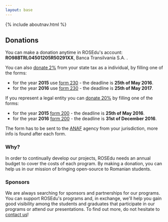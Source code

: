 ```yaml
---
layout: base
---
```


{% include aboutnav.html %}

## Donations

You can make a donation anytime in ROSEdu\'s account: **RO98BTRL04501205R50291XX**,
Banca Transilvania S.A. .

You can also [donate 2%](http://doilasuta.ro/content/index.php/informatii-utile/contribuabili)
from your state tax as a individual,  by filling one of the forms:
  - for the year **2015** use [form 230](https://drive.google.com/file/d/0B9z8burIEXerTXNleWxrZEFRMlk/view?usp=sharing) - the deadline is **25th of May 2016**.
  - for the year **2016** use [form 230](https://drive.google.com/file/d/0B9z8burIEXerd19ya0x2OTNxWGM/view?usp=sharing) - the deadline is **25th of May 2017**.




If you represent a legal entity you can [donate 20%](https://drive.google.com/file/d/0B9z8burIEXeraFBMc3dMa3R1anM/view?usp=sharing) by filling one of the forms:
  - for the year **2015** [form 200](https://drive.google.com/file/d/0B9z8burIEXerMjVMT3BZcThkTW8/view?usp=sharing) - the deadline is **25th of May 2016**.
  - for the year **2016** [form 200](https://drive.google.com/file/d/0B9z8burIEXerX2IxbDdWci1GcG8/view?usp=sharing) - the deadline is **31st of December 2016**.

The form has to be sent to the [ANAF](http://www.anaf.ro) agency from your jurisdiction,
 more info is found after each form.

### Why?

In order to continually develop our projects, ROSEdu needs an annual budget
to cover the costs of each program. By making a donation, you can help us
in our mission of bringing open-source to Romanian students.

### Sponsors

We are always searching for sponsors and partnerships for our programs.
You can support ROSEdu&#39;s programs and, in exchange, we\'ll help you
gain good visibility among the students and graduates that participate in
 our programs or attend our presentations. To find out more, do not hesitate
 to [contact us]({{site.basepath}}contact)!
